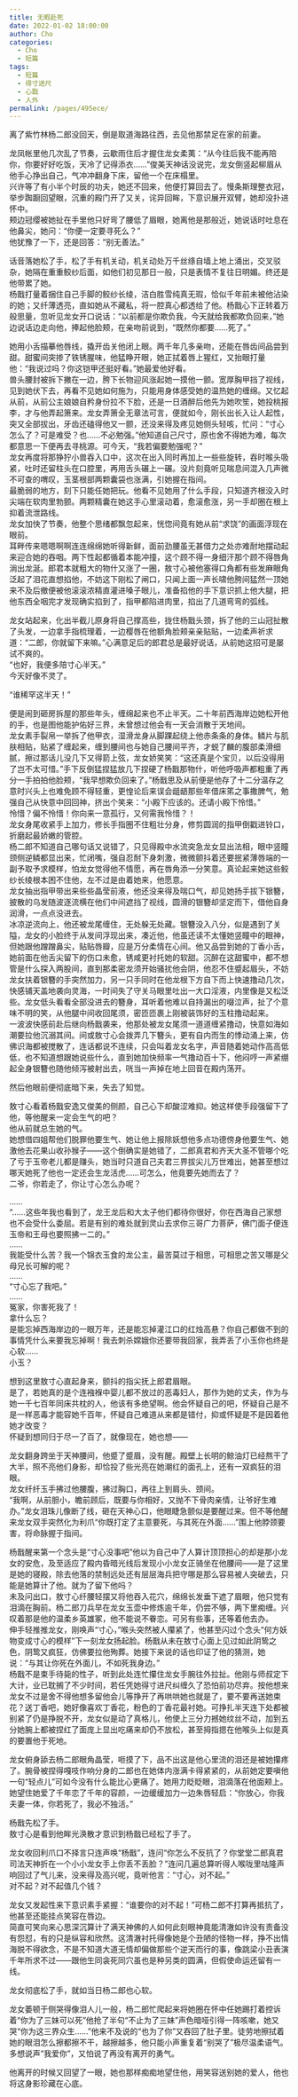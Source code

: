 ```yaml
---
title: 无暇赴死
date: 2022-01-02 18:00:00
author: Cho
categories: 
  - Cho
  - 短篇
tags: 
  - 短篇
  - 得寸进尺
  - 心戬
  - 人外
permalink: /pages/495ece/
---
```


离了紫竹林杨二郎没回天，倒是取道海路往西，去见他那禁足在家的前妻。  
<!-- more -->
龙凤帐里他几次乱了节奏，云歇雨住后才握住龙女柔荑：“从今往后我不能再陪你，你要好好吃饭，天冷了记得添衣……”俊美天神话没说完，龙女倒竖起柳眉从他手心挣出自己，气冲冲翻身下床，留他一个在床榻里。  
兴许等了有小半个时辰的功夫，她还不回来，他便打算回去了。慢条斯理整衣冠，举步踟蹰回望眼，沉重的殿门开了又关，诧异回眸，下意识展开双臂，她却没扑进怀中。  
颊边冠缨被她扯在手里他只好弯了腰低了眉眼，她离他是那般近，她说话时吐息在他鼻尖，她问：“你便一定要寻死么？”  
他犹豫了一下，还是回答：“别无善法。”

话音落她松了手，松了手有机关动，机关动处万千丝绦自墙上地上涌出，交叉驳杂，她隔在重重鲛纱后面，如他们初见那日一般，只是表情不复往日明媚。终还是他带累了她。  
杨戬打量着捆住自己手脚的鲛纱长绫，洁白胜雪纯真无瑕，恰似千年前未被他沾染的她；又纤薄透亮，直如她从不藏私，将一腔真心都透给了他。杨戬心下正转着万般思量，忽听见龙女开口说话：“以前都是你欺负我，今天就给我都欺负回来，”她边说话边走向他，捧起他脸颊，在亲吻前说到，“既然你都要……死了。”

她用小舌描摹他唇线，撬开齿关他闭上眼。两千年几多亲吻，还能在唇齿间品尝到甜。甜蜜间突掺了铁锈腥味，他猛睁开眼，她正拭着唇上猩红，又抬眼打量他：“我说过吗？你这铠甲还挺好看。”她最爱他好看。  
兽头腰封被拆下撇在一边，胯下长物迎风涨起她一摸他一颤。宽厚胸甲挡了视线，见到她伏下去，再看不见她如何施为，只能用身体感受她的温热她的缠绵。又忆起从前，从前公主娘娘自矜身份拉不下脸，还是一日酒醉后他先为她吹笙，她投桃报李，才与他弄起箫来。龙女弄箫全无章法可言，便就如今，刚长出长入让人起性，突又全部拔出，牙齿还磕得他又一颤，还没来得及疼见她侧头轻咳，忙问：“寸心怎么了？可是难受？也……不必勉强。”他知道自己尺寸，原也舍不得她为难，每次都意思一下便再去寻桃源。可今天，“我若偏要勉强呢？”  
龙女再度将那狰狞小兽吞入口中，这次在出入同时再加上一些些旋转，吞时喉头吸紧，吐时还留柱头在口腔里，再用舌头碾上一碾。没片刻竟听见喘息间混入几声微不可查的喟叹，玉茎根部两颗囊袋也涨满，引她握在指间。  
最脆弱的地方，刻下只能任她把玩。他看不见她用了什么手段，只知道齐根没入时尖端在软肉里勃颤。两颗精囊在她这手心里滚动着，愈滚愈涨，另一手却圈在根上抑着流泄路线。  
龙女加快了节奏，他整个思绪都飘忽起来，恍惚间竟有她从前“求饶”的画面浮现在眼前。  
耳畔传来嗯嗯啊啊连连绵绵她听得新鲜，面前劲腰虽无甚借力之处亦难耐地摆动起来迎合她的吞咽。两下性起都循着本能冲撞，这个顾不得一身细汗那个顾不得唇角淌出龙涎。郎君本就粗大的物什又涨了一圈，敖寸心被他塞得口角都有些发麻眼角泛起了泪花直想掐他，不妨这下刚松了闸口，只闻上面一声长啸他胯间猛然一顶她来不及后撤便被他滚滚浓精直灌进嗓子眼儿，准备掐他的手下意识抓上他大腿，把他东西全咽完才发现确实掐到了，指甲都陷进肉里，掐出了几道弯弯的弧线。

龙女站起来，化出半截儿原身将自己撑高些，拢住杨戬头颈，拆了他的三山冠扯散了头发，一边拿手指梳理着，一边樱唇在他额角脸颊亲亲贴贴，一边柔声祈求道：“二郎，你就留下来嘛。”心满意足后的郎君总是最好说话，从前她这招可是屡试不爽的。  
“也好，我便多陪寸心半天。”  
今天好像不灵了。

“谁稀罕这半天！”

便是闹到砸房拆屋的那些年头，缠绵起来也不止半天。二十年前西海岸边她松开他的手，也是图他能护佑好三界，未曾想过他会有一天会消散于天地间。  
龙女素手裂帛一举拆了他甲衣，湿滑龙身从脚踝起绕上他赤条条的身体。鳞片与肌肤相贴，贴紧了缠起来，缠到腰间也与她自己腰间平齐，才蜕了麟的腹部柔滑细腻，擦过那话儿没几下又得箭上弦，龙女娇笑笑：“这还真是个宝贝，以后没得用了岂不太可惜。”手下反倒猛捏猛放几下捏硬了杨戬那物什，听他呼吸声都粗重了再分一手拍拍他脸颊，“我早想欺负回来了。”杨戬思及从前便是他存了十二分温存之意时兴头上也难免顾不得轻重，更惶论后来误会龃龉那些年借床笫之事撒脾气，勉强自己从快意中回回神，挤出个笑来：“小殿下应该的。还请小殿下怜惜。”  
怜惜？偏不怜惜！你向来一意孤行，又何需我怜惜？！  
龙女身尾收紧手上加力，修长手指圈不住粗壮分身，修剪圆润的指甲倒戳进铃口，折磨起最娇嫩的管腔。  
杨二郎不知道自己哪句话又说错了，只见得殿中水流突急龙女显出法相，眼中竖瞳颈侧逆鳞都显出来，忙闭嘴，强自忍耐下身刺激，微微颤抖着还要抿紧薄唇端的一副予取予求模样，怕龙女觉得他不情愿，再在唇角添一分笑意。真论起来她这些鲛纱长绫根本困不住他，左不过是由着她来，他愿意。  
龙女抽出指甲带出来些些晶莹前液，他还没来得及喘口气，却见她扬手拔下银簪，披散的乌发随波逐流横在他们中间遮挡了视线，圆滑的银簪却坚定而下，借他自身润滑，一点点没进去。  
冰凉逆流向上，他还被龙尾缠住，无处躲无处藏。银簪没入八分，似是遇到了关隘，龙女的小脸终于从发间浮现出来，凑近他，他虽还读不太懂她竖瞳中的眼神，但她跟他蹭蹭鼻尖，贴贴唇瓣，应是万分柔情在心间。他又品尝到她的丁香小舌，她前面在他舌尖留下的伤口未愈，锈咸更衬托她的软甜。沉醉在这甜蜜中，都不想管是什么探入两股间，直到那柔密龙须开始骚扰他会阴，他忍不住蹙起眉头，不妨龙女扶着银簪的手突然加力，另一只手同时在他龙根下方自下而上快速撸动几次，快感铺天盖地袭向灵海，一时间失了守关马眼里吐出一大口淫液，内里像是又松泛些。龙女低头看看全部没进去的簪身，耳听着他难以自持漏出的啜泣声，扯了个意味不明的笑，从他腿中间收回尾须，密匝匝裹上刚被装饰好的玉柱撸动起来。  
一波波快感前赴后继向杨戬袭来，他那处被龙女尾须一道道缠紧撸动，快意如海如潮要拉他沉溺其间。间或敖寸心会拨弄几下簪头，更有自内而生的悸动涌上来，仿佛识海都被搅散了，连话都说不连续，只会叫着龙女名字，声音随着她动作高高低低，也不知道想跟她说些什么，直到她加快频率一气撸动百十下，他闷哼一声紧绷起全身银簪也随他倾泻被射出去，咣当一声掉在地上回音在殿内荡开。

然后他眼前便彻底暗下来，失去了知觉。

敖寸心看着杨戬安逸又俊美的侧颜，自己心下却酸涩难抑。她这样使手段强留下了他，等他醒来一定会生气的吧？  
他从前就总生她的气。  
她想借四姐帮他们脱罪他要生气、她让他上报除妖想他多点功德傍身他要生气、她激他去花果山收孙猴子——这个倒确实是她错了，二郎真君和齐天大圣不管哪个吃了亏于玉帝老儿都是赚头，她当时只道自己夫君三界拔尖儿万世难出，她甚至想过哪天她死了他也一定还会生龙活虎……可怎么，他竟要先她而去了？  
二爷，你若走了，你让寸心怎么办呢？

……  
“……这些年我也看到了，龙王龙后和大太子他们都待你很好，你在西海自己家想也不会受什么委屈。若是有别的难处就到灵山去求你三哥广力菩萨，佛门面子便连玉帝和王母也要照拂一二的。”  
……  
我能受什么苦？我一个锦衣玉食的龙公主，最苦莫过于相思，可相思之苦又哪是父母兄长可解的呢？  
……  
“寸心忘了我吧。”  
……  
冤家，你害死我了！  
拿什么忘？  
是能忘掉西海岸边的一眼万年，还是能忘掉灌江口的红烛高悬？你自己都做不到的事情凭什么来要我忘掉啊！我去刺杀嫦娥你还要带我回家，我弄丢了小玉你也终是心软……  
小玉？

想到这里敖寸心直起身来，颤抖的指尖抚上郎君眉眼。  
是了，若她真的是个连襁褓中婴儿都不放过的恶毒妇人，那作为她的丈夫，作为与她一千七百年同床共枕的人，他该有多绝望啊。他会怀疑自己的吧，怀疑自己是不是一样恶毒才能容她千百年，怀疑自己难道从来都是错付，抑或怀疑是不是因着他她才改变？  
怀疑到想同归于尽一了百了，就像现在，她也想——

龙女翻身跨坐于天神腰间，他蹙了蹙眉，没有醒。殿壁上长明的鲸油灯已经熬干了大半，照不亮他们身影，却恰投了些光亮在她潮红的面孔上，还有一双疯狂的泪眼。  
龙女纤纤玉手拂过他腰腹，拂过胸口，再往上到肩头、颈间。  
“我啊，从前胆小，瞻前顾后，既要与你相好，又抛不下骨肉亲情，让爷好生难办。”龙女泪珠儿像断了线，砸在天神心口，他眼睫急颤似是要醒过来。但不等他醒来龙女双手突然化为利爪“你既打定了主意要死，与其死在外面……”围上他脖颈要害，将命脉握于指间。

杨戬醒来第一个念头是“寸心没事吧”他以为自己中了人算计顶顶担心的却是那小龙女的安危，及至适应了殿内昏暗光线后发现小小龙女正骑坐在他腰间——是了这里是她的寝殿，除去他落的禁制远处还有层层海兵把守哪是那么容易被人突破去，只能是她算计了他。就为了留下他吗？  
未及问出口，敖寸心纤腰轻摆又将他吞入花穴，绵绵长发垂下遮了眉眼，他只觉有泪滴在胸前。杨二郎刀兵早在龙女玉壶中修炼逾千年，仍尝不够，两下里痴缠。兴叹着那是他的温柔乡英雄冢，他不能说不眷恋。可另有些事，还等着他去办。  
伸手轻推推龙女，刚唤声“寸心，”喉头突然被人攥紧了，他甚至闪过个念头“何方妖物变成寸心的模样”下一刻龙女扬起脸。杨戬从未在敖寸心面上见过如此阴鸷之色，阴鸷又疯狂，仿佛要拉他殉葬。她接下来说的话也印证了他的猜测，她说：“与其让你死在外面儿，不如死我身边。”  
杨戬不是束手待毙的性子，听到此处连忙攥住龙女手腕往外拉扯。他刚与师叔定下大计，业已耽搁了不少时间，若任凭她得寸进尺纠缠久了恐怕前功尽弃。按他想来龙女不过是舍不得他想多留他会儿等挣开了再哄哄她也就是了，要不要再送她束花？送丁香吧，她好像喜欢丁香花，粉色的丁香花最衬她。可挣扎半天连下处都被别紧了仍是挣脱不开，龙女似是动了真格儿，他使上三分力撼她纹丝不动，加到五分她腕上都被捏红了面庞上显出吃痛来却仍不放松，甚至拇指摁在他喉头上似是真的要置他于死地。

龙女俯身舔去杨二郎眼角晶莹，咂摸了下，品不出这是他心里流的泪还是被她攥疼了。腕骨被捏得嘎吱作响分身的二郎也在她体内涨满卡得紧紧的，从前她定要嗔他一句“轻点儿”可如今没有什么能比心更痛了。她用力眨眨眼，泪滴落在他面颊上。  
她望住她爱了千年恋了千年的容颜，一边缓缓加力一边朱唇轻启：“你放心，你我夫妻一体，你若死了，我必不独活。”

杨戬先松了手。  
敖寸心是看到他眸光涣散才意识到杨戬已经松了手了。

龙女收回利爪口不择言只连声唤“杨戬”，连问“你怎么不反抗了？你堂堂二郎真君司法天神折在一个小小龙女手上你丢不丢脸？”连问几遍总算听得人喉咙里咕隆声响回过了气儿来，没来得及高兴呢，竟听他言：“寸心，对不起。”  
对不起？对不起值几个钱？

龙女又发起性来下意识素手紧握：“谁要你的对不起！”可杨二郎不打算再抵抗了，他甚至还能挂点笑容在唇边。  
简直可笑向来心思深沉算计了满天神佛的人如何此刻眼神竟能清澈如许没有责备没有怨怼，有的只是纵容和欣然。这清澈衬托得像她是个丑陋的怪物一样，挣不出情海脱不得欲念，不是不知道大道无情却偏做那些个逆天而行的事，像跳梁小丑表演千年所求不过——跟他生同衾死同穴虽也是种另类的圆满，但假使命运还留有一线。

龙女彻底松了手，就如当日杨二郎也心软。

龙女萎顿于侧哭得像泪人儿一般，杨二郎忙爬起来将她圈在怀中任她踢打着控诉着“你为了三妹可以死”他抢了半句“不止为了三妹”声色暗哑引得一阵咳嗽，她又哭“你为这三界众生……”他来不及说的“也为了你”又吞回了肚子里。徒劳地擦拭着她的眼泪怎么擦都擦不干，越擦越多，他只能小声重复着“别哭了”极尽温柔语气。多想说声“我爱你”，又怕说了再没有离开的勇气。

他离开的时候又回望了一眼，她也那样痴痴地望住他，用笑容送别她的爱人，他也将这身影珍藏在心底。
